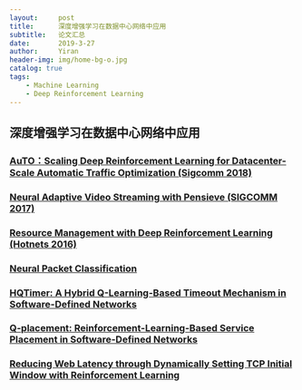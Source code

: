 ```yaml
---
layout:     post
title:      深度增强学习在数据中心网络中应用
subtitle:   论文汇总
date:       2019-3-27
author:     Yiran
header-img: img/home-bg-o.jpg
catalog: true
tags:
    - Machine Learning
    - Deep Reinforcement Learning
---
```


## 深度增强学习在数据中心网络中应用

### [AuTO：Scaling Deep Reinforcement Learning for Datacenter-Scale Automatic Traffic Optimization (Sigcomm 2018)](https://conferences.sigcomm.org/events/apnet2018/papers/auto.pdf)

### [Neural Adaptive Video Streaming with Pensieve (SIGCOMM 2017)](https://people.csail.mit.edu/alizadeh/papers/pensieve-sigcomm17.pdf)

### [Resource Management with Deep Reinforcement Learning (Hotnets 2016)](https://people.csail.mit.edu/alizadeh/papers/deeprm-hotnets16.pdf)

### [Neural Packet Classification](https://arxiv.org/pdf/1902.10319)

### [HQTimer: A Hybrid Q-Learning-Based Timeout Mechanism in Software-Defined Networks](https://ieeexplore.ieee.org/document/8600383/)

### [Q-placement: Reinforcement-Learning-Based Service Placement in Software-Defined Networks](https://ieeexplore.ieee.org/document/8416422/)

### [Reducing Web Latency through Dynamically Setting TCP Initial Window with Reinforcement Learning](https://netman.aiops.org/wp-content/uploads/2018/06/SmartIW-Camera-Ready.pdf)

